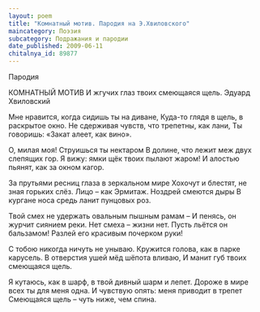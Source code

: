```yaml
---
layout: poem
title: "Комнатный мотив. Пародия на Э.Хвиловского"
maincategory: Поэзия
subcategory: Подражания и пародии
date_published: 2009-06-11
chitalnya_id: 89877
---
```




Пародия 

КОМНАТНЫЙ МОТИВ
И жгучих глаз твоих смеющаяся щель.
Эдуард Хвиловский

Мне нравится, когда сидишь ты на диване,
Куда-то глядя в щель, в раскрытое окно.
Не сдерживая чувств, что трепетны, как лани,
Ты говоришь: «Закат алеет, как вино».

О, милая моя! Струишься ты нектаром
В долине, что лежит меж двух слепящих гор.
Я вижу: ямки щёк твоих пылают жаром!
И алостью пьянят, как за окном кагор.

За прутьями ресниц глаза в зеркальном мире
Хохочут и блестят, не зная горьких слёз.
Лицо – как Эрмитаж. Ноздрей смеются дыры
В кургане носа средь ланит пунцовых роз.

Твой смех не удержать овальным пышным рамам –
И пенясь, он журчит сиянием реки.
Нет смеха – жизни нет. Пусть льётся он бальзамом!
Разлей его красивым почерком руки!

С тобою никогда ничуть не унываю.
Кружится голова, как в парке карусель.
В отверстия ушей мёд шёпота вливаю,
И манит губ твоих смеющаяся щель.

Я кутаюсь, как в шарф, в твой дивный шарм и лепет.
Дороже в мире всех ты для меня одна.
И чувствую опять: меня приводит  в трепет
Смеющаяся щель – чуть ниже, чем спина.







